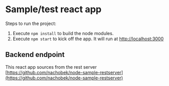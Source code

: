 # Sample/test react app

Steps to run the project:

1. Execute ``` npm install ``` to build the node modules.
2. Execute ``` npm start ``` to kick off the app. It will run at [http://localhost:3000](http://localhost:3000) 


## Backend endpoint

This react app sources from the rest server [https://github.com/nachobek/node-sample-restserver](https://github.com/nachobek/node-sample-restserver)
